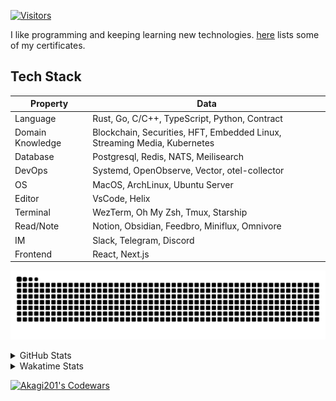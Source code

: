 <!-- markdownlint-disable MD041 MD010 MD033 -->
[![Visitors](https://api.visitorbadge.io/api/daily?path=Akagi201%2FAkagi201&label=Visitors%20Today&countColor=%2337d67a)](https://visitorbadge.io/status?path=Akagi201%2FAkagi201)

I like programming and keeping learning new technologies. [here](https://github.com/Akagi201/blockchain) lists some of my certificates.

## Tech Stack

| Property         	| Data                                                                               	|
|------------------	|------------------------------------------------------------------------------------	|
| Language         	| Rust, Go, C/C++, TypeScript, Python, Contract                                       |
| Domain Knowledge 	| Blockchain, Securities, HFT, Embedded Linux, Streaming Media, Kubernetes            |
| Database         	| Postgresql, Redis, NATS, Meilisearch                                                   |
| DevOps            | Systemd, OpenObserve, Vector, otel-collector                                        |
| OS               	| MacOS, ArchLinux, Ubuntu Server                                                     |
| Editor           	| VsCode, Helix                                                                       |
| Terminal          | WezTerm, Oh My Zsh, Tmux, Starship                                                  |
| Read/Note         | Notion, Obsidian, Feedbro, Miniflux, Omnivore                                       |
| IM               	| Slack, Telegram, Discord                                                            |
| Frontend          | React, Next.js                                                                      |

[![github contribution grid snake animation](https://raw.githubusercontent.com/Akagi201/Akagi201/output/github-contribution-grid-snake.svg#gh-light-mode-only)](https://github.com/Akagi201)

<details>
<summary>GitHub Stats</summary>
  <a href="https://github.com/Akagi201"><img alt="Profile Detail" src="https://raw.githubusercontent.com/Akagi201/Akagi201/master/profile-summary-card-output/dracula/0-profile-details.svg" /></a>
  <a href="https://github.com/Akagi201"><img alt="Github Stats" src="https://raw.githubusercontent.com/Akagi201/Akagi201/master/profile-summary-card-output/dracula/3-stats.svg" /></a>
  <a href="https://github.com/Akagi201"><img alt="Lang By Commits" src="https://raw.githubusercontent.com/Akagi201/Akagi201/master/profile-summary-card-output/dracula/2-most-commit-language.svg" /></a>
</details>

<details>
<summary>Wakatime Stats</summary>
<br>

<!--START_SECTION:waka-->

```txt
From: 03 April 2024 - To: 10 April 2024

Total Time: 53 hrs 3 mins

Other              38 hrs 47 mins  ██████████████████▒░░░░░░   73.11 %
Rust               5 hrs 52 mins   ██▓░░░░░░░░░░░░░░░░░░░░░░   11.06 %
sh                 4 hrs 55 mins   ██▒░░░░░░░░░░░░░░░░░░░░░░   09.29 %
Markdown           1 hr 31 mins    ▓░░░░░░░░░░░░░░░░░░░░░░░░   02.89 %
Go                 38 mins         ▒░░░░░░░░░░░░░░░░░░░░░░░░   01.20 %
Python             27 mins         ▒░░░░░░░░░░░░░░░░░░░░░░░░   00.88 %
TOML               20 mins         ░░░░░░░░░░░░░░░░░░░░░░░░░   00.64 %
TypeScript         10 mins         ░░░░░░░░░░░░░░░░░░░░░░░░░   00.34 %
YAML               6 mins          ░░░░░░░░░░░░░░░░░░░░░░░░░   00.19 %
Bash               5 mins          ░░░░░░░░░░░░░░░░░░░░░░░░░   00.18 %
```

<!--END_SECTION:waka-->

</details>

<a href="https://www.codewars.com/users/Akagi201"><img alt="Akagi201's Codewars" src="https://www.codewars.com/users/Akagi201/badges/small"></a>
